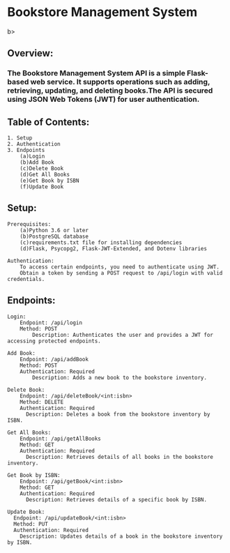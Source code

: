 <h1><b></b>Bookstore Management System</h1>b></h1>


<h2>Overview:</h2>
<h3>
The Bookstore Management System API is a simple Flask-based web service. It supports operations such as adding, retrieving, updating, and deleting books.The API is secured using JSON Web Tokens (JWT) for user authentication.
</h3>


<h2>Table of Contents:</h2>

    1. Setup
    2. Authentication
    3. Endpoints
        (a)Login
        (b)Add Book
        (c)Delete Book
        (d)Get All Books
        (e)Get Book by ISBN
        (f)Update Book

<h2>Setup: </h2>

    Prerequisites:
        (a)Python 3.6 or later
        (b)PostgreSQL database
        (c)requirements.txt file for installing dependencies
        (d)Flask, Psycopg2, Flask-JWT-Extended, and Dotenv libraries
    
    Authentication:
        To access certain endpoints, you need to authenticate using JWT. 
        Obtain a token by sending a POST request to /api/login with valid credentials.

<h2>Endpoints:</h2>

    Login:
        Endpoint: /api/login
        Method: POST
            Description: Authenticates the user and provides a JWT for accessing protected endpoints.
        
    Add Book:
        Endpoint: /api/addBook
        Method: POST
        Authentication: Required
            Description: Adds a new book to the bookstore inventory.
        
    Delete Book:
        Endpoint: /api/deleteBook/<int:isbn>
        Method: DELETE
        Authentication: Required
          Description: Deletes a book from the bookstore inventory by ISBN.
        
    Get All Books:
        Endpoint: /api/getAllBooks
        Method: GET
        Authentication: Required
          Description: Retrieves details of all books in the bookstore inventory.
        
    Get Book by ISBN:
        Endpoint: /api/getBook/<int:isbn>
        Method: GET
        Authentication: Required
          Description: Retrieves details of a specific book by ISBN.
        
    Update Book:
      Endpoint: /api/updateBook/<int:isbn>
      Method: PUT
      Authentication: Required
        Description: Updates details of a book in the bookstore inventory by ISBN.
      
